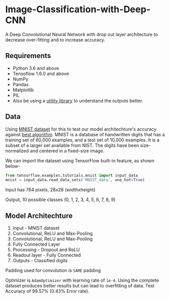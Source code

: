 # Image-Classification-with-Deep-CNN
A Deep Convolutional Neural Network with drop out layer architecture to decrease over-fitting and to increase accuracy.

## Requirements
- Python 3.6 and above
- Tensoflow 1.6.0 and above
- NumPy
- Pandas
- Matplotlib
- PIL
- Also be using a [utility library](http://deeplearning.net/tutorial/code/utils.py) to understand the outputs better.

## Data
Using [MNIST dataset](http://yann.lecun.com/exdb/mnist/) for this to test our model architechture's accuracy against [best algorithm](https://cs.nyu.edu/~wanli/dropc/).
MNIST is a database of handwritten digits that has a training set of 60,000 examples, and a test set of 10,000 examples. It is a subset of a larger set available from NIST. The digits have been size-normalized and centered in a fixed-size image.

We can import the dataset using TensorFlow built-in feature, as shown below-
```Python
from tensorflow.examples.tutorials.mnist import input_data
mnist = input_data.read_data_sets('MNIST_data', one_hot=True)
```
Input has 784 pixels, 28x28 (widthxheight)

Output, 10 possible classes (0, 1, 2, 3, 4, 5, 6, 7, 8, 9)


## Model Architechture
1. Input - MNIST dataset
2. Convolutional, ReLU and Max-Pooling
3. Convolutional, ReLU and Max-Pooling
4. Fully Connected Layer
5. Processing - Dropout and ReLU
6. Readout layer - Fully Connected
7. Outputs - Classified digits

Padding used for convolution is `SAME` padding


Optimizer is `AdamOptimizer` with learning rate of `1e-4`. Using the complete dataset produces better results but can lead to overfitting of data. Test Accuracy of 99.57% (0.43% Error rate).

